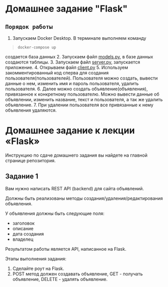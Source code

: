 # Домашнее задание "Flask"

## `Порядок работы`

1. Запускаем Docker Desktop. В терминале выполняем команду

>   `docker-compose up`

создается база данных
2. Запускаем файл [models.py](models.py), в базе данных создаются таблицы.
3. Запускаем файл [server.py](server.py), запускается приложение.
4. Открываем файл [client.py](client.py)
5. Используем закомментированный код сперва для создания пользователя(пользователей).
Пользователя можно создать, вывести данные о нем, изменить имя и пароль пользователя,
удалить пользователя.
6. Далее можно создать объявление(объявления), привязанное к конкретному пользователю.
Можно вывести данные об объявлении, изменить название, текст и пользователя, а так же 
удалить объявление.
7. При удалении пользователя все привязанные к нему объявления удаляются.



# Домашнее задание к лекции «Flask»

Инструкцию по сдаче домашнего задания вы найдете на главной странице репозитория. 

## Задание 1

Вам нужно написать REST API (backend) для сайта объявлений.

Должны быть реализованы методы создания/удаления/редактирования объявления.    

У объявления должны быть следующие поля: 
- заголовок
- описание
- дата создания
- владелец

Результатом работы является API, написанное на Flask.

Этапы выполнения задания:

1. Сделайте роут на Flask.
2. POST метод должен создавать объявление, GET - получать объявление, DELETE - удалять объявление.
